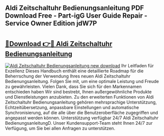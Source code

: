 ## Aldi Zeitschaltuhr Bedienungsanleitung PDF Download Free - Part-igG User Guide Repair - Service Owner Edition jdW7P

# <h2><a href="http://df1x46.blite.top/?on=Aldi+Zeitschaltuhr+Bedienungsanleitung">🔗Download 👉🔴 Aldi Zeitschaltuhr Bedienungsanleitung</a></h2>

[![Aldi Zeitschaltuhr Bedienungsanleitung new download](https://i.imgur.com/lujVjoI.png)](http://df1x46.blite.top/?on=Aldi+Zeitschaltuhr+Bedienungsanleitung)
Ihr Leitfaden für Exzellenz Dieses Handbuch enthält eine detaillierte Roadmap für die Beherrschung der Verwendung Ihres neuen Aldi Zeitschaltuhr Bedienungsanleitung. Folgen Sie mit, um eine optimale Leistung und Freude zu gewährleisten. Vielen Dank, dass Sie sich für den Markennamen entschieden haben Wir sind bestrebt, Ihnen außergewöhnliche Produkte und Dienstleistungen anzubieten. Zu den erweiterten Funktionen von Aldi Zeitschaltuhr Bedienungsanleitung gehören mehrsprachige Unterstützung, Echtzeitübersetzung, anpassbare Einstellungen und automatische Synchronisierung, auf die alle über die Benutzeroberfläche zugegriffen und angepasst werden können. Unterstützung verfügbar 24/7 Aldi Zeitschaltuhr BedienungsanleitungD. Unser Kundensupport-Team steht Ihnen 24/7 zur Verfügung, um Sie bei allen Anfragen zu unterstützen.
